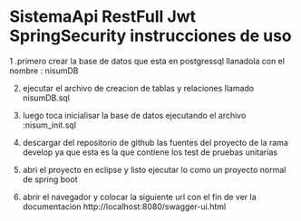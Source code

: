 # SistemaApi RestFull Jwt SpringSecurity instrucciones de uso

1 .primero crear la base de datos que esta en postgressql llanadola con el nombre : nisumDB


2. ejecutar el archivo de creacion de tablas y relaciones  llamado nisumDB.sql

3. luego toca inicialisar la base de datos ejecutando el archivo :nisum_init.sql
4. descargar del repositorio de github las fuentes del proyecto de la rama develop ya que esta es la que contiene los test de pruebas unitarias 
6. abri el proyecto  en eclipse y listo ejecutar lo como un proyecto normal de spring boot
7. abrir el navegador y colocar la siguiente url con el fin de ver la documentacion
   http://localhost:8080/swagger-ui.html
   
